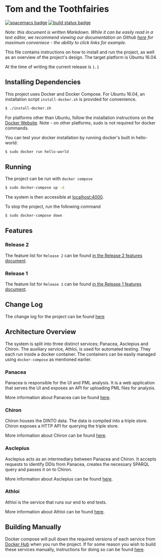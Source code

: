 # Tom and the Toothfairies
[![spacemacs badge]][spacemacs github] [![build status badge]][circle ci]

*Note: this document is written Markdown. While it can be easily read in a text
editor, we recommend viewing our documentation on
Github [here](https://github.com/tom-and-the-toothfairies/pathways#readme) for
maximum conveniece - the ability to click links for example.*

This file contains instructions on how to install and run the project, as well
as an overview of the project's design. The target platform is Ubuntu 16.04.

At the time of writing the current release is `1.1`

## Installing Dependencies

This project uses Docker and Docker Compose. For Ubuntu 16.04, an installation
script `install-docker.sh` is provided for convenience.

```bash
$ ./install-docker.sh
```

For platforms other than Ubuntu, follow the installation instructions on
the [Docker Website][install docker ce]. Note - on other platforms, sudo is not
required for docker commands.

You can test your docker installation by running docker's built in hello-world:

```bash
$ sudo docker run hello-world
```

## Running

The project can be run with `docker compose`

```bash
$ sudo docker-compose up -d
```

The system is then accessible at [localhost:4000](http://localhost:4000).

To stop the project, run the following command

```bash
$ sudo docker-compose down
```

## Features

### Release 2

The feature list for `Release 2` can be found [in the Release 2 features
document](./doc/FEATURES_RELEASE_2.md).

### Release 1

The feature list for `Release 1` can be found [in the Release 1 features
document](./doc/FEATURES_RELEASE_1.md).

## Change Log

The change log for the project can be found [here](./doc/CHANGELOG.md)


## Architecture Overview

The system is split into three distinct services; Panacea, Asclepius and Chiron.
The auxiliary service, Athloi, is used for automated testing.
They each run inside a docker container. The containers can be easily managed
using `docker-compose` as mentioned earlier.

### Panacea

Panacea is responsible for the UI and PML analysis. It is a web application that
serves the UI and exposes an API for uploading PML files for analysis.

More information about Panacea can be found [here](./panacea/README.md).

### Chiron

Chiron houses the DINTO data. The data is compiled into a triple store. Chiron
exposes a HTTP API for querying the triple store.

More information about Chiron can be found [here](./chiron/README.md).

### Asclepius

Asclepius acts as an intermediary between Panacea and Chiron. It accepts
requests to identify DDIs from Panacea, creates the necessary SPARQL query and
passes it on to Chiron.

More information about Asclepius can be found [here](./asclepius/README.md).

### Athloi

Athloi is the service that runs our end to end tests.

More information about Athloi can be found [here](./athloi/README.md).

## Building Manually

Docker compose will pull down the required versions of each service from [Docker
Hub] when you run the project. If for some reason you wish to build these
services manually, instructions for doing so can be
found [here](./doc/BUILDING_MANUALLY.md).



[spacemacs badge]: https://cdn.rawgit.com/syl20bnr/spacemacs/442d025779da2f62fc86c2082703697714db6514/assets/spacemacs-badge.svg
[spacemacs github]: https://github.com/syl20bnr/spacemacs
[build status badge]: https://img.shields.io/circleci/project/github/tom-and-the-toothfairies/pathways/master.svg
[circle ci]: https://circleci.com/gh/tom-and-the-toothfairies/pathways
[install docker ce]: https://www.docker.com/community-edition#/download
[docker hub]:  https://hub.docker.com/u/tomtoothfairies/
